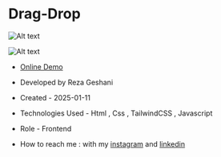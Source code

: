 # Drag-Drop

![Alt text](https://github.com/user-attachments/assets/4eeb8c9a-a118-4e23-acb3-f836bb0b401c)


![Alt text](https://github.com/user-attachments/assets/f0a5f8fb-d76f-44d4-a5e0-aa0f9d2bbd05)


- [Online Demo](https://rezageshaniweb.github.io/Drag-Drop/)

- Developed by Reza Geshani

- Created - 2025-01-11

- Technologies Used - Html , Css , TailwindCSS , Javascript

- Role - Frontend

- How to reach me : with my [instagram](https://www.instagram.com/rezageshani_web) and [linkedin](http://www.linkedin.com/in/reza-geshani-web)
